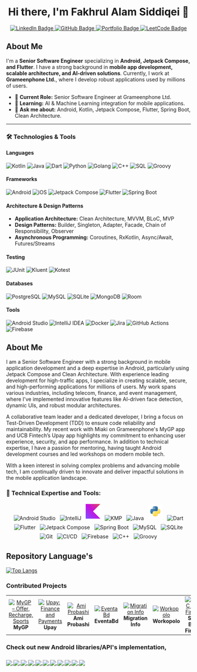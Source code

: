<h1 align="center">Hi there, I'm Fakhrul Alam Siddiqei 👋</h1>

<p align="center">
  <a href="https://www.linkedin.com/in/siddiqei/">
    <img src="https://img.shields.io/badge/LinkedIn-%230077B5.svg?style=for-the-badge&logo=linkedin&logoColor=white" alt="LinkedIn Badge"/>
  </a>
  <a href="https://github.com/FakhrulASA">
    <img src="https://img.shields.io/badge/GitHub-181717.svg?style=for-the-badge&logo=github&logoColor=white" alt="GitHub Badge"/>
  </a>
  <a href="https://fakhrulasa.odoo.com">
    <img src="https://img.shields.io/badge/Portfolio-Website-orange?style=for-the-badge&logo=about.me&logoColor=white" alt="Portfolio Badge"/>
  </a>
  <a href="https://leetcode.com/u/FakhrulASA/">
    <img src="https://img.shields.io/badge/LeetCode-FFA116.svg?style=for-the-badge&logo=leetcode&logoColor=black" alt="LeetCode Badge"/>
  </a>
</p>

## About Me

I'm a **Senior Software Engineer** specializing in **Android, Jetpack Compose, and Flutter**. I have a strong background in **mobile app development, scalable architecture, and AI-driven solutions**. Currently, I work at **Grameenphone Ltd.**, where I develop robust applications used by millions of users.

- 🔭 **Current Role:** Senior Software Engineer at Grameenphone Ltd.
- 🌱 **Learning:** AI & Machine Learning integration for mobile applications.
- 💬 **Ask me about:** Android, Kotlin, Jetpack Compose, Flutter, Spring Boot, Clean Architecture.

---

### 🛠️ Technologies & Tools

#### **Languages**
![Kotlin](https://img.shields.io/badge/Kotlin-0095D5?style=flat&logo=kotlin&logoColor=white) 
![Java](https://img.shields.io/badge/Java-007396?style=flat&logo=java&logoColor=white)
![Dart](https://img.shields.io/badge/Dart-0175C2?style=flat&logo=dart&logoColor=white)
![Python](https://img.shields.io/badge/Python-3776AB?style=flat&logo=python&logoColor=white)
![Golang](https://img.shields.io/badge/Go-00ADD8?style=flat&logo=go&logoColor=white)
![C++](https://img.shields.io/badge/C++-00599C?style=flat&logo=cplusplus&logoColor=white)
![SQL](https://img.shields.io/badge/SQL-4479A1?style=flat&logo=mysql&logoColor=white)
![Groovy](https://img.shields.io/badge/Groovy-4298B8?style=flat&logo=apachegroovy&logoColor=white)

#### **Frameworks**
![Android](https://img.shields.io/badge/Android-3DDC84?style=flat&logo=android&logoColor=white)
![iOS](https://img.shields.io/badge/iOS-000000?style=flat&logo=ios&logoColor=white)
![Jetpack Compose](https://img.shields.io/badge/Jetpack%20Compose-4285F4?style=flat&logo=android&logoColor=white)
![Flutter](https://img.shields.io/badge/Flutter-02569B?style=flat&logo=flutter&logoColor=white)
![Spring Boot](https://img.shields.io/badge/Spring%20Boot-6DB33F?style=flat&logo=springboot&logoColor=white)

#### **Architecture & Design Patterns**
- **Application Architecture:** Clean Architecture, MVVM, BLoC, MVP
- **Design Patterns:** Builder, Singleton, Adapter, Facade, Chain of Responsibility, Observer
- **Asynchronous Programming:** Coroutines, RxKotlin, Async/Await, Futures/Streams

#### **Testing**
![JUnit](https://img.shields.io/badge/JUnit-25A162?style=flat&logo=junit5&logoColor=white)
![Kluent](https://img.shields.io/badge/Kluent-FF6F00?style=flat)
![Kotest](https://img.shields.io/badge/Kotest-0095D5?style=flat)



#### **Databases**
![PostgreSQL](https://img.shields.io/badge/PostgreSQL-336791?style=flat&logo=postgresql&logoColor=white)
![MySQL](https://img.shields.io/badge/MySQL-4479A1?style=flat&logo=mysql&logoColor=white)
![SQLite](https://img.shields.io/badge/SQLite-003B57?style=flat&logo=sqlite&logoColor=white)
![MongoDB](https://img.shields.io/badge/MongoDB-47A248?style=flat&logo=mongodb&logoColor=white)
![Room](https://img.shields.io/badge/Room-007396?style=flat&logo=sqlite&logoColor=white)

#### **Tools**
![Android Studio](https://img.shields.io/badge/Android%20Studio-3DDC84?style=flat&logo=android-studio&logoColor=white)
![IntelliJ IDEA](https://img.shields.io/badge/IntelliJ%20IDEA-000000?style=flat&logo=intellij-idea&logoColor=white)
![Docker](https://img.shields.io/badge/Docker-2496ED?style=flat&logo=docker&logoColor=white)
![Jira](https://img.shields.io/badge/Jira-0052CC?style=flat&logo=jira&logoColor=white)
![GitHub Actions](https://img.shields.io/badge/GitHub%20Actions-2088FF?style=flat&logo=githubactions&logoColor=white)
![Firebase](https://img.shields.io/badge/Firebase-FFCA28?style=flat&logo=firebase&logoColor=black)

## About Me

I am a Senior Software Engineer with a strong background in mobile application development and a deep expertise in Android, particularly using Jetpack Compose and Clean Architecture. With experience leading development for high-traffic apps, I specialize in creating scalable, secure, and high-performing applications for millions of users. My work spans various industries, including telecom, finance, and event management, where I've implemented innovative features like AI-driven face detection, dynamic UIs, and robust modular architectures.

A collaborative team leader and a dedicated developer, I bring a focus on Test-Driven Development (TDD) to ensure code reliability and maintainability. My recent work with Miaki on Grameenphone's MyGP app and UCB Fintech’s Upay app highlights my commitment to enhancing user experience, security, and app performance. In addition to technical expertise, I have a passion for mentoring, having taught Android development courses and led workshops on modern mobile tech.

With a keen interest in solving complex problems and advancing mobile tech, I am continually driven to innovate and deliver impactful solutions in the mobile application landscape.


### 🧰 Technical Expertise and Tools:
<p align="center">
  <!-- Development Environments -->
  <img src="https://t-images.imgix.net/https%3A%2F%2Fstatic.t-cdn.net%2F5ea3e4a6fccadd392f62a083%2Fposts%2F5f9848f63f6c32345a2209bb%2F5f9848f63f6c32345a2209bb_46084.png?width=1240&w=1240&auto=format%2Ccompress&ixlib=js-2.3.1&s=240c2aea60f466a4835a82d57d61af67" alt="Android Studio" height="40" style="margin:4px">
  <img src="https://upload.wikimedia.org/wikipedia/commons/thumb/9/9c/IntelliJ_IDEA_Icon.svg/2048px-IntelliJ_IDEA_Icon.svg.png" alt="IntelliJ" height="40" style="margin:4px">
  
  <!-- Programming Languages & Frameworks -->
  <img src="https://raw.githubusercontent.com/github/explore/80688e429a7d4ef2fca1e82350fe8e3517d3494d/topics/kotlin/kotlin.png" alt="Kotlin" height="40" style="margin:4px">
  <img src="https://img.shields.io/badge/KMP-Kotlin_Multiplatform-0095D5?style=for-the-badge&logo=kotlin&logoColor=white" alt="KMP" height="40" style="margin:4px">
  <img src="https://1000logos.net/wp-content/uploads/2020/09/Java-Logo.png" alt="Java" height="40" style="margin:4px">
  <img src="https://raw.githubusercontent.com/github/explore/80688e429a7d4ef2fca1e82350fe8e3517d3494d/topics/python/python.png" alt="Python" height="40" style="margin:4px">
  <img src="https://img.shields.io/badge/Dart-0175C2.svg?style=for-the-badge&logo=dart&logoColor=white" alt="Dart" height="40" style="margin:4px">
  <img src="https://img.shields.io/badge/Flutter-02569B.svg?style=for-the-badge&logo=flutter&logoColor=white" alt="Flutter" height="40" style="margin:4px">
  <img src="https://3.bp.blogspot.com/-VVp3WvJvl84/X0Vu6EjYqDI/AAAAAAAAPjU/ZOMKiUlgfg8ok8DY8Hc-ocOvGdB0z86AgCLcBGAsYHQ/s1600/jetpack%2Bcompose%2Bicon_RGB.png" alt="Jetpack Compose" height="40" style="margin:4px">
  <img src="https://img.shields.io/badge/Spring_Boot-6DB33F.svg?style=for-the-badge&logo=spring-boot&logoColor=white" alt="Spring Boot" height="40" style="margin:4px">
  
  <!-- Databases -->
  <img src="https://img.shields.io/badge/MySQL-4479A1.svg?style=for-the-badge&logo=mysql&logoColor=white" alt="MySQL" height="40" style="margin:4px">
  <img src="https://img.shields.io/badge/SQLite-07405E.svg?style=for-the-badge&logo=sqlite&logoColor=white" alt="SQLite" height="40" style="margin:4px">
  
  <!-- Version Control & CI/CD -->
  <img src="https://engineering.procore.com/content/images/2016/11/git-logo.png" alt="Git" height="40" style="margin:4px">
  <img src="https://encrypted-tbn0.gstatic.com/images?q=tbn:ANd9GcR0cZ3c078fwqLTXb0nYTu1h-ImJjrGxKDDGTPRwzcMU4G7cui-WSydUScZcwMShYuF300&usqp=CAU" alt="CI/CD" height="40" style="margin:4px">
  
  <!-- Cloud & Other -->
  <img src="https://upload.wikimedia.org/wikipedia/commons/thumb/3/37/Firebase_Logo.svg/1200px-Firebase_Logo.svg.png" alt="Firebase" height="40" style="margin:4px">
  
  <!-- Additional Languages -->
  <img src="https://img.shields.io/badge/C++-00599C?style=for-the-badge&logo=c%2B%2B&logoColor=white" alt="C++" height="40" style="margin:4px">
  <img src="https://img.shields.io/badge/Groovy-4298B8.svg?style=for-the-badge&logo=groovy&logoColor=white" alt="Groovy" height="40" style="margin:4px">
</p>

## Repository Language's
[![Top Langs](https://github-readme-stats.vercel.app/api/top-langs/?username=fakhrulasa&hide=css&layout=donut)](https://github.com/anuraghazra/github-readme-stats)

### Contributed Projects

<table>
  <tr>
    <td align="center">
      <a href="https://play.google.com/store/apps/details?id=bd.com.upay.customer&hl=en&gl=US" target="_blank">
        <img src="https://play-lh.googleusercontent.com/8dKenJeYnw-c49E6JZoilnHCXQ_tUWoHrAYMV35rVd6oX2Eko7O_YSESqTPFpB_8n8U" alt="MyGP – Offer, Recharge, Sports" width="150" />
      </a>
      <br/>
      <b>MyGP</b>
    </td>
    <td align="center">
      <a href="https://play.google.com/store/apps/details?id=bd.com.upay.customer&hl=en&gl=US" target="_blank">
        <img src="https://encrypted-tbn0.gstatic.com/images?q=tbn:ANd9GcRCqQuOUL0uGlWx6LWT0wSoAervlyRVpzodww&s" alt="Upay: Finance and Payments" width="150" />
      </a>
      <br/>
      <b>Upay</b>
    </td>
    <td align="center">
      <a href="https://play.google.com/store/apps/details?id=com.thane.amiprobashi&hl=en&gl=US" target="_blank">
        <img src="https://play-lh.googleusercontent.com/MW_hMUYhE2v7j3t1sidTmJHP8FTeyctxdNTq2bQqXJn4hxf3SMa0uX7y4Hqzc7HqlA" alt="Ami Probashi" width="150" />
      </a>
      <br/>
      <b>Ami Probashi</b>
    </td>
    <td align="center">
      <a href="https://eventabd.com/" target="_blank">
        <img src="https://media.licdn.com/dms/image/v2/D560BAQFGne1U-rQARQ/company-logo_200_200/company-logo_200_200/0/1710054166134/eventa_private_limited_logo?e=2147483647&v=beta&t=Q_FAt4T4nvJn0H28RqNe9IhHbN90-obSmLsHzyYJ-MQ" alt="EventaBd" width="150" />
      </a>
      <br/>
      <b>EventaBd</b>
    </td>
    <td align="center">
      <a href="https://play.google.com/store/apps/details?id=com.thane.migrationinfo&hl=en&gl=US" target="_blank">
        <img src="https://dummyimage.com/150x150/cccccc/ffffff&text=Migration+Info" alt="Migration Info" width="150" />
      </a>
      <br/>
      <b>Migration Info</b>
    </td>
    <td align="center">
      <a href="https://play.google.com/store/apps/details?id=com.banglatrac.workopolo&hl=en&gl=US" target="_blank">
        <img src="https://play-lh.googleusercontent.com/cEdbx0i2UsQvgFvzCzlqu28wYUDSelXK-bWS0FLz8uePYmZXtu-hU5pBkXyoHKzYuAw" alt="Workopolo" width="150" />
      </a>
      <br/>
      <b>Workopolo</b>
    </td>
    <td align="center">
      <a href="https://play.google.com/store/apps/details?id=com.spcworld.busfinder&hl=en&gl=US" target="_blank">
        <img src="https://images.sftcdn.net/images/t_app-icon-m/p/7ccaac55-0c2a-45a0-924b-156a2bfd19c2/1552594359/spc-bus-finder-logo" alt="SPC Bus Finder" width="150" />
      </a>
      <br/>
      <b>SPC Bus Finder</b>
    </td>
  </tr>
</table>



### 
### 
### Check out new Android libraries/API's implementation,
### 
### 

<a href="https://github.com/FakhrulASA/Email-Validator-Compose-Clean">
  <img align="center" src="https://github-readme-stats.vercel.app/api/pin/?username=fakhrulasa&repo=Email-Validator-Compose-Clean&theme=dark"/>
</a>
<a href="https://github.com/FakhrulASA/RealmDB-Imp">
  <img align="center" src="https://github-readme-stats.vercel.app/api/pin/?username=fakhrulasa&repo=RealmDB-Imp&theme=dark"/>
</a>
<a href="https://github.com/FakhrulASA/Hilt-x-Retrofit">
  <img align="center" src="https://github-readme-stats.vercel.app/api/pin/?username=fakhrulasa&repo=Hilt-x-Retrofit&theme=dark" />
</a>
<a href="https://github.com/FakhrulASA/Jetpack-Navigation-Component">
  <img align="center" src="https://github-readme-stats.vercel.app/api/pin/?username=fakhrulasa&repo=Jetpack-Navigation-Component&theme=dark" />
</a>
<a href="https://github.com/FakhrulASA/ROOMDB_Demo">
  <img align="center" src="https://github-readme-stats.vercel.app/api/pin/?username=fakhrulasa&repo=ROOMDB_Demo&theme=dark" />
</a>
<a href="https://github.com/FakhrulASA/Work-Workmanager-Imp">
  <img align="center" src="https://github-readme-stats.vercel.app/api/pin/?username=fakhrulasa&repo=Work-Workmanager-Imp&theme=dark" />
</a>
<a href="https://github.com/FakhrulASA/Message-Retriever-With-ViewBinding">
  <img align="center" src="https://github-readme-stats.vercel.app/api/pin/?username=fakhrulasa&repo=Message-Retriever-DataViewbinding&theme=dark" />
</a>
<a href="https://github.com/FakhrulASA/Firebase-In-App-Messaging">
  <img align="center" src="https://github-readme-stats.vercel.app/api/pin/?username=fakhrulasa&repo=Firebase-In-App-Messaging&theme=dark" />
</a>
<a href="https://github.com/FakhrulASA/camerax-imp">
  <img align="center" src="https://github-readme-stats.vercel.app/api/pin/?username=fakhrulasa&repo=camerax-imp&theme=dark" />
</a>
<a href="https://github.com/FakhrulASA/Widgets-android">
  <img align="center" src="https://github-readme-stats.vercel.app/api/pin/?username=fakhrulasa&repo=Widgets-android&theme=dark" />
</a>
<a href="https://github.com/FakhrulASA/Learn-DiffUtil">
  <img align="center" src="https://github-readme-stats.vercel.app/api/pin/?username=fakhrulasa&repo=Learn-DiffUtil&theme=dark" />
</a>













